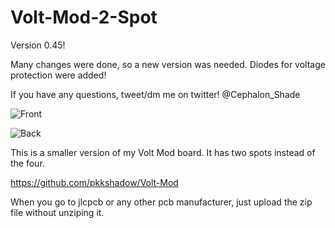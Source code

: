 # Volt-Mod-2-Spot

Version 0.45!

Many changes were done, so a new version was needed. Diodes for voltage protection were added! 

If you have any questions, tweet/dm me on twitter! @Cephalon_Shade

![Front](https://i.imgur.com/lMftVo0.png)

![Back](https://i.imgur.com/cnI88z9.png)

This is a smaller version of my Volt Mod board. It has two spots instead of the four. 

https://github.com/pkkshadow/Volt-Mod

When you go to jlcpcb or any other pcb manufacturer, just upload the zip file without unziping it. 
